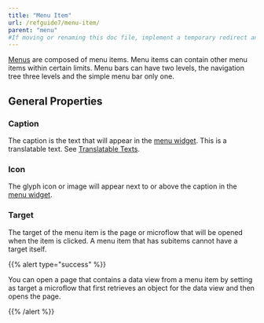 ```yaml
---
title: "Menu Item"
url: /refguide7/menu-item/
parent: "menu"
#If moving or renaming this doc file, implement a temporary redirect and let the respective team know they should update the URL in the product. See Mapping to Products for more details.
---
```



[Menus](/refguide7/menu/) are composed of menu items. Menu items can contain other menu items within certain limits. Menu bars can have two levels, the navigation tree three levels and the simple menu bar only one.

## General Properties

### Caption

The caption is the text that will appear in the [menu widget](/refguide7/menu-widgets/). This is a translatable text. See [Translatable Texts](/refguide7/translatable-texts/).

### Icon

The glyph icon or image will appear next to or above the caption in the [menu widget](/refguide7/menu-widgets/).

### Target

The target of the menu item is the page or microflow that will be opened when the item is clicked. A menu item that has subitems cannot have a target itself.

{{% alert type="success" %}}

You can open a page that contains a data view from a menu item by setting as target a microflow that first retrieves an object for the data view and then opens the page.

{{% /alert %}}
